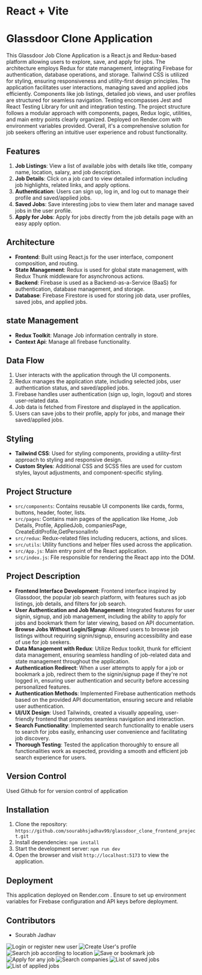 # React + Vite

# Glassdoor Clone Application

This Glassdoor Job Clone Application is a React.js and Redux-based platform allowing users to explore, save, and apply for jobs. The architecture employs Redux for state management, integrating Firebase for authentication, database operations, and storage. Tailwind CSS is utilized for styling, ensuring responsiveness and utility-first design principles. The application facilitates user interactions, managing saved and applied jobs efficiently. Components like job listings, detailed job views, and user profiles are structured for seamless navigation. Testing encompasses Jest and React Testing Library for unit and integration testing. The project structure follows a modular approach with components, pages, Redux logic, utilities, and main entry points clearly organized. Deployed on Render.com with environment variables provided. Overall, it's a comprehensive solution for job seekers offering an intuitive user experience and robust functionality.

## Features

1. **Job Listings**: View a list of available jobs with details like title, company name, location, salary, and job description.
2. **Job Details**: Click on a job card to view detailed information including job highlights, related links, and apply options.
3. **Authentication**: Users can sign up, log in, and log out to manage their profile and saved/applied jobs.
4. **Saved Jobs**: Save interesting jobs to view them later and manage saved jobs in the user profile.
5. **Apply for Jobs**: Apply for jobs directly from the job details page with an easy apply option.

## Architecture

- **Frontend**: Built using React.js for the user interface, component composition, and routing.
- **State Management**: Redux is used for global state management, with Redux Thunk middleware for asynchronous actions.
- **Backend**: Firebase is used as a Backend-as-a-Service (BaaS) for authentication, database management, and storage.
- **Database**: Firebase Firestore is used for storing job data, user profiles, saved jobs, and applied jobs.

## state Management

- **Redux Toolkit**: Manage Job information centrally in store.
- **Context Api**: Manage all firebase functionality.

## Data Flow

1. User interacts with the application through the UI components.
2. Redux manages the application state, including selected jobs, user authentication status, and saved/applied jobs.
3. Firebase handles user authentication (sign up, login, logout) and stores user-related data.
4. Job data is fetched from Firestore and displayed in the application.
5. Users can save jobs to their profile, apply for jobs, and manage their saved/applied jobs.

## Styling

- **Tailwind CSS**: Used for styling components, providing a utility-first approach to styling and responsive design.
- **Custom Styles**: Additional CSS and SCSS files are used for custom styles, layout adjustments, and component-specific styling.

## Project Structure

- `src/components`: Contains reusable UI components like cards, forms, buttons, header, footer, lists.
- `src/pages`: Contains main pages of the application like Home, Job Details, Profile, AppliedJob, companiesPage, CreateEditProfile,GetPersonalInfo
- `src/redux`: Redux-related files including reducers, actions, and slices.
- `src/utils`: Utility functions and helper files used across the application.
- `src/App.js`: Main entry point of the React application.
- `src/index.js`: File responsible for rendering the React app into the DOM.

## Project Description

- **Frontend Interface Development**: Frontend interface inspired by Glassdoor, the popular job search platform, with features such as job listings, job details, and filters for job search.
- **User Authentication and Job Management**: Integrated features for user signin, signup, and job management, including the ability to apply for jobs and bookmark them for later viewing, based on API documentation.
- **Browse Jobs Without Login/Signup**: Allowed users to browse job listings without requiring signin/signup, ensuring accessibility and ease of use for job seekers.
- **Data Management with Redux**: Utilize Redux toolkit, thunk for efficient data management, ensuring seamless handling of job-related data and state management throughout the application.
- **Authentication Redirect**: When a user attempts to apply for a job or bookmark a job, redirect them to the signin/signup page if they're not logged in, ensuring user authentication and security before accessing personalized features.
- **Authentication Methods**: Implemented Firebase authentication methods based on the provided API documentation, ensuring secure and reliable user authentication.
- **UI/UX Design**: Used Tailwinds, created a visually appealing, user-friendly frontend that promotes seamless navigation and interaction.
- **Search Functionality**: Implemented search functionality to enable users to search for jobs easily, enhancing user convenience and facilitating job discovery.
- **Thorough Testing**: Tested the application thoroughly to ensure all functionalities work as expected, providing a smooth and efficient job search experience for users.

## Version Control

Used Github for for version control of application

## Installation

1. Clone the repository: `https://github.com/sourabhsjadhav99/glassdoor_clone_frontend_project.git`
2. Install dependencies: `npm install`
3. Start the development server: `npm run dev`
4. Open the browser and visit `http://localhost:5173` to view the application.

## Deployment

This application deployed on Render.com . Ensure to set up environment variables for Firebase configuration and API keys before deployment.

## Contributors

- Sourabh Jadhav

![Login or register new user](/screenshots/signin.png)
![Create User's profile](/screenshots/createprofile.png)
![Search job according to location](/screenshots/searchlist.png)
![Save or bookmark job](/screenshots/savedjobs.png)
![Apply for any job](/screenshots/applyforjob.png)
![Search companies](/screenshots/searchcompany.png)
![List of saved jobs](/screenshots/savedjobs.png)
![List of applied jobs](/screenshots/appliedjobs.png)
